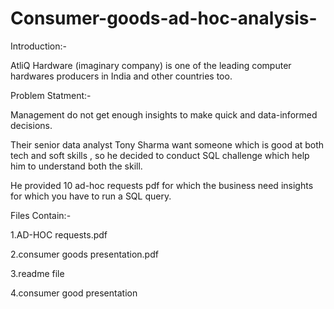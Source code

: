 # Consumer-goods-ad-hoc-analysis-
Introduction:-

AtliQ Hardware (imaginary company) is one of the leading computer hardwares producers in India and other countries too. 

Problem Statment:-

Management do not get enough insights to make quick and data-informed decisions.

Their senior data analyst Tony Sharma want someone which is good at  both tech and soft skills , so he decided to conduct SQL challenge  which help him to understand both the skill.

He provided 10 ad-hoc requests pdf for which the business need insights for which you have to run a SQL query.

Files Contain:-

1.AD-HOC requests.pdf

2.consumer goods presentation.pdf

3.readme file

4.consumer good presentation


